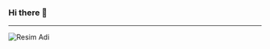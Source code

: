### Hi there 👋

----


![Resim Adi](https://img1.picmix.com/output/stamp/normal/6/4/8/7/2077846_cb712.gif)

